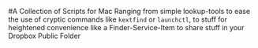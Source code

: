#A Collection of Scripts for Mac
Ranging from simple lookup-tools to ease the use of cryptic commands like ``kextfind`` or ``launchctl``, to stuff for heightened convenience like a Finder-Service-Item to share stuff in your Dropbox Public Folder